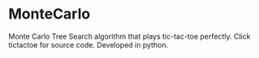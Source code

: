 # MonteCarlo
Monte Carlo Tree Search algorithm that plays tic-tac-toe perfectly. Click tictactoe for source code. Developed in python.
